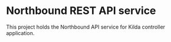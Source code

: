 # Northbound REST API service

This project holds the Northbound API service for Kilda controller application.
